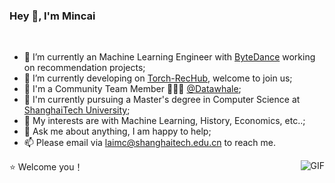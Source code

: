 ### Hey 👋, I'm Mincai
<br />

- 🔭 I’m currently an Machine Learning Engineer with [ByteDance](https://www.bytedance.com/) working on recommendation projects;
- 🌱 I’m currently developing on [Torch-RecHub](https://github.com/datawhalechina/torch-rechub), welcome to join us; 
- 👯 I'm a Community Team Member 🙍🏽‍♂️ [@Datawhale](https://github.com/datawhalechina);
- 💼 I'm currently pursuing a Master's degree in Computer Science at [ShanghaiTech University](https://www.shanghaitech.edu.cn/);
- 🤔 My interests are with Machine Learning, History, Economics, etc..;
- 💬 Ask me about anything, I am happy to help;
- 📫 Please email via laimc@shanghaitech.edu.cn to reach me.

<img align="right" alt="GIF" src="https://i.pinimg.com/originals/e4/26/70/e426702edf874b181aced1e2fa5c6cde.gif" />



⭐️ Welcome you！

<!--
**Languages and Tools:**  

<code><img height="20" src="https://pytorch.org/assets/images/pytorch-logo.png"></code>
<code><img height="20" src="https://raw.githubusercontent.com/github/explore/80688e429a7d4ef2fca1e82350fe8e3517d3494d/topics/tensorflow/tensorflow.png"></code>
<code><img height="20" src="https://raw.githubusercontent.com/github/explore/80688e429a7d4ef2fca1e82350fe8e3517d3494d/topics/python/python.png"></code>

![Mincai's github stats](https://github-readme-stats.vercel.app/api?username=morningsky&show_icons=true&hide_border=true)

**morningsky/morningsky** is a ✨ _special_ ✨ repository because its `README.md` (this file) appears on your GitHub profile.

Here are some ideas to get you started:

- 🔭 I’m currently working on ...
- 🌱 I’m currently learning ...
- 👯 I’m looking to collaborate on ...
- 🤔 I’m looking for help with ...
- 💬 Ask me about ...
- 📫 How to reach me: ...
- 😄 Pronouns: ...
- ⚡ Fun fact: ...
-->
